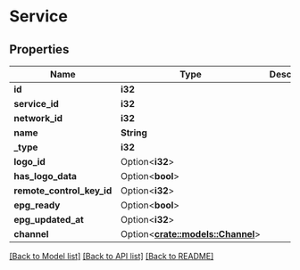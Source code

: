 # Service

## Properties

Name | Type | Description | Notes
------------ | ------------- | ------------- | -------------
**id** | **i32** |  | 
**service_id** | **i32** |  | 
**network_id** | **i32** |  | 
**name** | **String** |  | 
**_type** | **i32** |  | 
**logo_id** | Option<**i32**> |  | [optional]
**has_logo_data** | Option<**bool**> |  | [optional]
**remote_control_key_id** | Option<**i32**> |  | [optional]
**epg_ready** | Option<**bool**> |  | [optional]
**epg_updated_at** | Option<**i32**> |  | [optional]
**channel** | Option<[**crate::models::Channel**](Channel.md)> |  | [optional]

[[Back to Model list]](../README.md#documentation-for-models) [[Back to API list]](../README.md#documentation-for-api-endpoints) [[Back to README]](../README.md)


